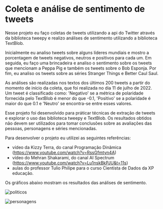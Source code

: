 # Coleta e análise de sentimento de tweets

Nesse projeto eu faço coletas de tweets utilizando a api do Twitter através da biblioteca tweepy e realizo análises de sentimento utilizando a biblioteca TextBlob. 

Inicialmente eu analiso tweets sobre alguns líderes mundiais e mostro a porcentagem de tweets negativos, neutros e positivos para cada um. Em seguida, eu faço uma brincadeira e analiso o sentimento sobre os tweets que mencionam a Peppa Pig e também os tweets sobre o Bob Esponja.  Por fim, eu analiso os tweets sobre as séries Stranger Things e Better Caul Saul.

As análises são realizadas nos textos dos últimos 200 tweets a partir do momento de início da coleta, que foi realizada no dia 11 de julho de 2022. Um tweet é classificado como: 'Negativo' se a métrica de polaridade fornecida pelo TextBlob é menor do que -0.1, 'Positivo' se a polaridade é maior do que 0.1 e 'Neutro' se encontra-se entre esses valores. 

Esse projeto foi desenvolvido para práticar técnicas de extração de tweets e explorar o uso das biblioteca tweepy e TextBlob. Os resultados obtidos não devem ser utilizados para tomar conclusões sobre as avaliações das pessoas, personagens e séries mencionadas. 

Para desenvolver o projeto eu utilizei as seguintes referências:

* vídeo da Kizzy Terra, do canal Programação Dinâmica (https://www.youtube.com/watch?v=RssGfmtyn4A)
* vídeo do Mehran Shakarami, do canal AI Spectrum (https://www.youtube.com/watch?v=Lu1nskBkPJU&t=11s)
* aulas do professor Tulio Philipe para o curso Cientista de Dados da XP educação.

Os gráficos abaixo mostram os resultados das análises de sentimento.

![politicos](https://user-images.githubusercontent.com/88217999/178317430-48131c2c-f6ce-469c-a504-bf4de813983e.png)

![personagens](https://user-images.githubusercontent.com/88217999/178319499-c0b237a5-6381-4636-aa7d-1456ba945932.png)
